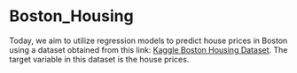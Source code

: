 # Boston_Housing

Today, we aim to utilize regression models to predict house prices in Boston using a dataset obtained from this link: [Kaggle Boston Housing Dataset](https://www.kaggle.com/datasets/schirmerchad/bostonhoustingmlnd). The target variable in this dataset is the house prices.
